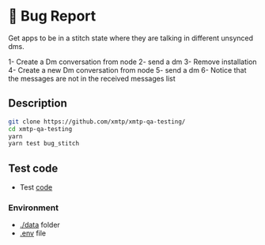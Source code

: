 # 🐛 Bug Report

Get apps to be in a stitch state where they are talking in different unsynced dms.

1- Create a Dm conversation from node
2- send a dm
3- Remove installation
4- Create a new Dm conversation from node
5- send a dm
6- Notice that the messages are not in the received messages list

## Description

```bash
git clone https://github.com/xmtp/xmtp-qa-testing/
cd xmtp-qa-testing
yarn
yarn test bug_stitch
```

## Test code

- Test [code](./test.test.ts)

### Environment

- [./data](/.data/) folder
- [.env](/.env) file
